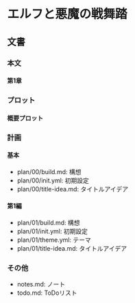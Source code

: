 # エルフと悪魔の戦舞踏

## 文書

### 本文

#### 第1章

### プロット

#### 概要プロット

### 計画

#### 基本

- plan/00/build.md:      構想
- plan/00/init.yml:      初期設定
- plan/00/title-idea.md: タイトルアイデア

#### 第1編

- plan/01/build.md:      構想
- plan/01/init.yml:      初期設定
- plan/01/theme.yml:     テーマ
- plan/01/title-idea.md: タイトルアイデア

### その他

- notes.md: ノート
- todo.md:  ToDoリスト
